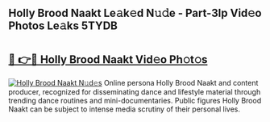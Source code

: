 ## Holly Brood Naakt Le𝚊k𝚎d N𝚞𝚍e - Part-3lp Vid𝚎o Photos Le𝚊ks 5TYDB

# <h2><a href="http://fb7xpj7.evod.top/?m=Holly+Brood+Naakt">🔗 👉🔴 Holly Brood Naakt Vid𝚎o Ph𝚘t𝚘s</a></h2>

[![Holly Brood Naakt N𝚞d𝚎s](https://i.imgur.com/8V9OHl7.gif)](http://fb7xpj7.evod.top/?m=Holly+Brood+Naakt)
Online persona Holly Brood Naakt and content producer, recognized for disseminating dance and lifestyle material through trending dance routines and mini-documentaries. Public figures Holly Brood Naakt can be subject to intense media scrutiny of their personal lives. 
